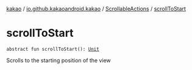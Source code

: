 [kakao](../../index.md) / [io.github.kakaoandroid.kakao](../index.md) / [ScrollableActions](index.md) / [scrollToStart](./scroll-to-start.md)

# scrollToStart

`abstract fun scrollToStart(): `[`Unit`](https://kotlinlang.org/api/latest/jvm/stdlib/kotlin/-unit/index.html)

Scrolls to the starting position of the view

